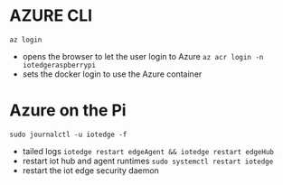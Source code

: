 # AZURE CLI
`az login`
  - opens the browser to let the user login to Azure
`az acr login -n iotedgeraspberrypi`
  - sets the docker login to use the Azure container

# Azure on the Pi
`sudo journalctl -u iotedge -f`
  - tailed logs
`iotedge restart edgeAgent && iotedge restart edgeHub`
  - restart iot hub and agent runtimes
`sudo systemctl restart iotedge`
  - restart the iot edge security daemon
  